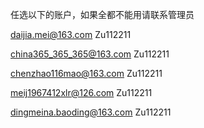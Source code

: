 任选以下的账户，如果全都不能用请联系管理员

daijia.mei@163.com
Zu112211

china365_365_365@163.com
Zu112211

chenzhao116mao@163.com
Zu112211

meij1967412xlr@126.com
Zu112211

dingmeina.baoding@163.com
Zu112211
